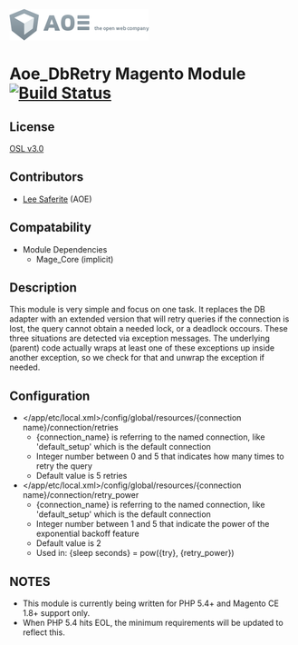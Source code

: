 [![AOE](aoe-logo.png)](http://www.aoe.com)

# Aoe_DbRetry Magento Module [![Build Status](https://travis-ci.org/AOEpeople/Aoe_DbRetry.svg?branch=master)](https://travis-ci.org/AOEpeople/Aoe_DbRetry)

## License
[OSL v3.0](http://opensource.org/licenses/OSL-3.0)

## Contributors
* [Lee Saferite](https://github.com/LeeSaferite) (AOE)

## Compatability
* Module Dependencies
    * Mage_Core (implicit)

## Description
This module is very simple and focus on one task.
It replaces the DB adapter with an extended version that will retry queries if the connection is lost, the query cannot obtain a needed lock, or a deadlock occours.
These three situations are detected via exception messages.
The underlying (parent) code actually wraps at least one of these exceptions up inside another exception, so we check for that and unwrap the exception if needed.

## Configuration
* </app/etc/local.xml>/config/global/resources/{connection name}/connection/retries
    * {connection_name} is referring to the named connection, like 'default_setup' which is the default connection
    * Integer number between 0 and 5 that indicates how many times to retry the query
    * Default value is 5 retries
* </app/etc/local.xml>/config/global/resources/{connection name}/connection/retry_power
    * {connection_name} is referring to the named connection, like 'default_setup' which is the default connection
    * Integer number between 1 and 5 that indicate the power of the exponential backoff feature
    * Default value is 2
    * Used in: {sleep seconds} = pow({try}, {retry_power})

## NOTES
* This module is currently being written for PHP 5.4+ and Magento CE 1.8+ support only.
* When PHP 5.4 hits EOL, the minimum requirements will be updated to reflect this.
